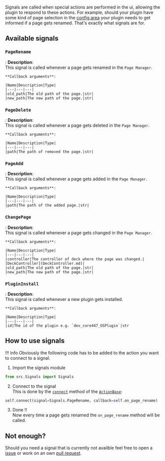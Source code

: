 Signals are called when special actions are performed in the ui, allowing the plugin to respond to these actions. For example, should your plugin have some kind of page selection in the [config area](../bases/ActionBase_py.md#get_config_rows) your plugin needs to get informed if a page gets renamed. That's exactly what signals are for.

## Available signals

### `PageRename`
: **Description**:  
    This signal is called whenever a page gets renamed in the `Page Manager`.

    **Callback arguments**:

    |Name|Description|Type|
    |---|---|---|
    |old_path|The old path of the page.|str|
    |new_path|The new path of the page.|str|

### `PageDelete`
: **Description**:  
    This signal is called whenever a page gets deleted in the `Page Manager`.

    **Callback arguments**:

    |Name|Description|Type|
    |---|---|---|
    |path|The path of removed the page.|str|

### `PageAdd`
: **Description**:  
    This signal is called whenever a page gets added in the `Page Manager`.

    **Callback arguments**:

    |Name|Description|Type|
    |---|---|---|
    |path|The path of the added page.|str|

### `ChangePage`
: **Description**:  
    This signal is called whenever a page gets changed in the `Page Manager`.

    **Callback arguments**:

    |Name|Description|Type|
    |---|---|---|
    |controller|The controller of deck where the page was changed.|[DeckController](DeckController.md)|
    |old_path|The old path of the page.|str|
    |new_path|The new path of the page.|str|

### `PluginInstall`
: **Description**:  
    This signal is called whenever a new plugin gets installed.

    **Callback arguments**:

    |Name|Description|Type|
    |---|---|---|
    |id|The id of the plugin e.g. `dev_core447_OSPlugin`|str

## How to use signals
!!! info
    Obviously the following code has to be added to the action you want to connect to a signal.
1. Import the signals module
```python
from src.Signals import Signals
```
2. Connect to the signal  
This is done by the [`connect`](../bases/ActionBase_py.md#connect) method of the [`ActionBase`](../bases/ActionBase_py.md):
```python
self.connect(signal=Signals.PageRename, callback=self.on_page_rename)
```
3. Done !!  
Now every time a page gets renamed the `on_page_rename` method will be called.


## Not enough?
Should you need a signal that is currently not availble feel free to open a [issue](https://github.com/Core447/StreamController/issues) or work on an own [pull request](https://github.com/Core447/StreamController/pulls).
